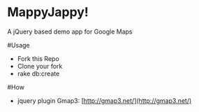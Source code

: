 MappyJappy!
===============


A jQuery based demo app for Google Maps


#Usage
* Fork this Repo
* Clone your fork
* rake db:create

#How

*  jquery plugin Gmap3: [http://gmap3.net/](http://gmap3.net/)

